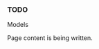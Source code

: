 ﻿<properties
	pageTitle="Models"
    pageName="models"
    parentPageId="3701"
/>

<h3>TODO</h3>
Models

<p>Page content is being written.</p>